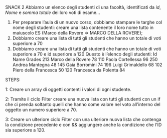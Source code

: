 SNACK 2
Abbiamo un elenco degli studenti di una facoltà, identificati da _id_, _Nome_ e _somma totale_ dei loro voti di esame...
1. Per preparare l’aula di un nuovo corso, dobbiamo stampare le targhe col nome degli studenti: creare una lista contenente il loro nome tutto in maiuscolo
ES (Marco della Rovere => MARCO DELLA ROVERE);
2. Dobbiamo creare una lista di tutti gli studenti che hanno un totale di voti superiore a 70
3. Dobbiamo creare una lista di tutti gli studenti che hanno un totale di voti superiore a 70 e id superiore a 120
Questo è l’elenco degli studenti:
Id  Name                Grades
213 Marco della Rovere      78
110 Paola Cortellessa       96
250 Andrea Mantegna         48
145 Gaia Borromini          74
196 Luigi Grimaldello       68
102 Piero della Francesca   50
120 Francesca da Polenta    84

STEPS:

1: Creare un array di oggetti contenti i valori di ogni studente.

2: Tramite il ciclo Filter creare una nuova lista con tutti gli studenti con un if che ci prenda soltanto quelli che hanno come valore nel voto all'interno del oggetto un numero superiore a 70.

3: Creare un ulteriore ciclo Filter con una ulteriore nuova lista che contenga la condizione precedente e con && aggiungere anche la condizione che l'ID sia superiore a 120.